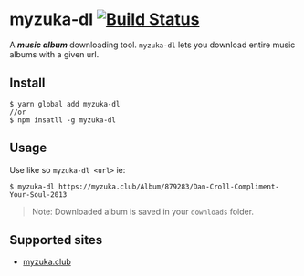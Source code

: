 # myzuka-dl [![Build Status](https://travis-ci.org/Confidence-Okoghenun/myzuka-dl.svg?branch=master)](https://travis-ci.org/Confidence-Okoghenun/myzuka-dl)

A **_music album_** downloading tool. `myzuka-dl` lets you download entire music albums with a given url.

## Install

```
$ yarn global add myzuka-dl
//or
$ npm insatll -g myzuka-dl
```

## Usage

Use like so `myzuka-dl <url>` ie:

```
$ myzuka-dl https://myzuka.club/Album/879283/Dan-Croll-Compliment-Your-Soul-2013
```

> Note: Downloaded album is saved in your `downloads` folder.

## Supported sites

- [myzuka.club](https://myzuka.club)
